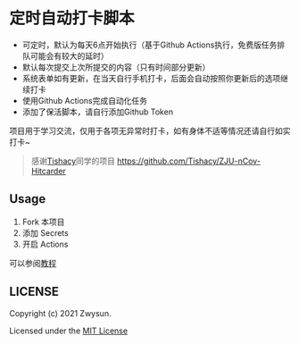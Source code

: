 # 定时自动打卡脚本

 - 可定时，默认为每天6点开始执行（基于Github Actions执行，免费版任务排队可能会有较大的延时）
 - 默认每次提交上次所提交的内容（只有时间部分更新）
 - 系统表单如有更新，在当天自行手机打卡，后面会自动按照你更新后的选项继续打卡
 - 使用Github Actions完成自动化任务
 - 添加了保活脚本，请自行添加Github Token

 项目用于学习交流，仅用于各项无异常时打卡，如有身体不适等情况还请自行如实打卡~


> 感谢[Tishacy](https://github.com/Tishacy)同学的项目 https://github.com/Tishacy/ZJU-nCov-Hitcarder

## Usage

1. Fork 本项目
2. 添加 Secrets
3. 开启 Actions

可以参阅[教程](https://zwya.tk/posts/21107/)

## LICENSE

Copyright (c) 2021 Zwysun.

Licensed under the [MIT License](https://github.com/Zwysun/HealthCheckin/blob/main/LICENSE)



